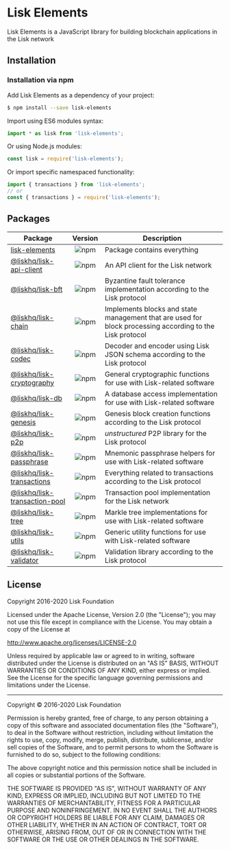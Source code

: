 # Lisk Elements

Lisk Elements is a JavaScript library for building blockchain applications in the Lisk network

## Installation

### Installation via npm

Add Lisk Elements as a dependency of your project:

```sh
$ npm install --save lisk-elements
```

Import using ES6 modules syntax:

```js
import * as lisk from 'lisk-elements';
```

Or using Node.js modules:

```js
const lisk = require('lisk-elements');
```

Or import specific namespaced functionality:

```js
import { transactions } from 'lisk-elements';
// or
const { transactions } = require('lisk-elements');
```

## Packages

| Package                                                   |                              Version                               | Description                                                                                              |
| --------------------------------------------------------- | :----------------------------------------------------------------: | -------------------------------------------------------------------------------------------------------- |
| [lisk-elements](./)                                       |         ![npm](https://img.shields.io/npm/v/lisk-elements)         | Package contains everything                                                                              |
| [@liskhq/lisk-api-client](../lisk-api-client)             |    ![npm](https://img.shields.io/npm/v/@liskhq/lisk-api-client)    | An API client for the Lisk network                                                                       |
| [@liskhq/lisk-bft](../lisk-bft)                           |       ![npm](https://img.shields.io/npm/v/@liskhq/lisk-bft)        | Byzantine fault tolerance implementation according to the Lisk protocol                                  |
| [@liskhq/lisk-chain](../lisk-chain)                       |      ![npm](https://img.shields.io/npm/v/@liskhq/lisk-chain)       | Implements blocks and state management that are used for block processing according to the Lisk protocol |
| [@liskhq/lisk-codec](../lisk-codec)                       |      ![npm](https://img.shields.io/npm/v/@liskhq/lisk-codec)       | Decoder and encoder using Lisk JSON schema according to the Lisk protocol                                |
| [@liskhq/lisk-cryptography](../lisk-cryptography)         |   ![npm](https://img.shields.io/npm/v/@liskhq/lisk-cryptography)   | General cryptographic functions for use with Lisk-related software                                       |
| [@liskhq/lisk-db](../lisk-db)                             |        ![npm](https://img.shields.io/npm/v/@liskhq/lisk-db)        | A database access implementation for use with Lisk-related software                                      |
| [@liskhq/lisk-genesis](../lisk-genesis)                   |     ![npm](https://img.shields.io/npm/v/@liskhq/lisk-genesis)      | Genesis block creation functions according to the Lisk protocol                                          |
| [@liskhq/lisk-p2p](../lisk-p2p)                           |       ![npm](https://img.shields.io/npm/v/@liskhq/lisk-p2p)        | _unstructured_ P2P library for the Lisk protocol                                                         |
| [@liskhq/lisk-passphrase](../lisk-passphrase)             |    ![npm](https://img.shields.io/npm/v/@liskhq/lisk-passphrase)    | Mnemonic passphrase helpers for use with Lisk-related software                                           |
| [@liskhq/lisk-transactions](../lisk-transactions)         |   ![npm](https://img.shields.io/npm/v/@liskhq/lisk-transactions)   | Everything related to transactions according to the Lisk protocol                                        |
| [@liskhq/lisk-transaction-pool](../lisk-transaction-pool) | ![npm](https://img.shields.io/npm/v/@liskhq/lisk-transaction-pool) | Transaction pool implementation for the Lisk network                                                     |
| [@liskhq/lisk-tree](../lisk-tree)                         |       ![npm](https://img.shields.io/npm/v/@liskhq/lisk-tree)       | Markle tree implementations for use with Lisk-related software                                           |
| [@liskhq/lisk-utils](../lisk-utils)                       |      ![npm](https://img.shields.io/npm/v/@liskhq/lisk-utils)       | Generic utility functions for use with Lisk-related software                                             |
| [@liskhq/lisk-validator](../lisk-validator)               |    ![npm](https://img.shields.io/npm/v/@liskhq/lisk-validator)     | Validation library according to the Lisk protocol                                                        |

## License

Copyright 2016-2020 Lisk Foundation

Licensed under the Apache License, Version 2.0 (the "License");
you may not use this file except in compliance with the License.
You may obtain a copy of the License at

http://www.apache.org/licenses/LICENSE-2.0

Unless required by applicable law or agreed to in writing, software
distributed under the License is distributed on an "AS IS" BASIS,
WITHOUT WARRANTIES OR CONDITIONS OF ANY KIND, either express or implied.
See the License for the specific language governing permissions and
limitations under the License.

---

Copyright © 2016-2020 Lisk Foundation

Permission is hereby granted, free of charge, to any person obtaining a copy of this software and associated documentation files (the "Software"), to deal in the Software without restriction, including without limitation the rights to use, copy, modify, merge, publish, distribute, sublicense, and/or sell copies of the Software, and to permit persons to whom the Software is furnished to do so, subject to the following conditions:

The above copyright notice and this permission notice shall be included in all copies or substantial portions of the Software.

THE SOFTWARE IS PROVIDED "AS IS", WITHOUT WARRANTY OF ANY KIND, EXPRESS OR IMPLIED, INCLUDING BUT NOT LIMITED TO THE WARRANTIES OF MERCHANTABILITY, FITNESS FOR A PARTICULAR PURPOSE AND NONINFRINGEMENT. IN NO EVENT SHALL THE AUTHORS OR COPYRIGHT HOLDERS BE LIABLE FOR ANY CLAIM, DAMAGES OR OTHER LIABILITY, WHETHER IN AN ACTION OF CONTRACT, TORT OR OTHERWISE, ARISING FROM, OUT OF OR IN CONNECTION WITH THE SOFTWARE OR THE USE OR OTHER DEALINGS IN THE SOFTWARE.

[lisk core github]: https://github.com/LiskHQ/lisk-sdk
[lisk documentation site]: https://lisk.io/documentation/lisk-elements
